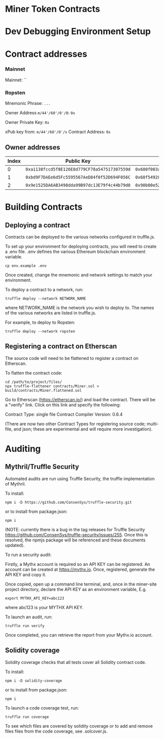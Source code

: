 # Miner Token Contracts

# Dev Debugging Environment Setup

# Contract addresses

### Mainnet
Mainnet: ``

### Ropsten
Mnemonic Phrase: `...`

Owner Address `m/44'/60'/0'/0`: `0x`

Owner Private Key: `0x`

xPub key from: `m/44'/60'/0'/x`
Contract Address: `0x`

## Owner addresses

| Index | Public Key | Private |
| --- | --- | --- |
| 0 | `0xa1138fccd5f8E126E8d779CF78a547517307559d` | `0x600f003a6ed434917afbbc7f03f2edf86a19f72448e2e9d05917e73e502f6970` |
| 1 | `0xbd9F7DAEe6d5Fc5595567AeD84f0f52D694F056C` | `0x60f54928d665c30e3055863a7254d0eb9dc5d4aa14ef2b1af230085c690adada` |
| 2 | `0x9e1525DA6AB3498dda99B97dc13E79f4c44b79d8` | `0x90b00e527c4ad18ee427fe1ee074eec77e33378796a24b8ae35970210acc3274` |

# Building Contracts

## Deploying a contract

Contracts can be deployed to the various networks configured in truffle.js.

To set up your environment for deploying contracts, you will need to create a
.env file. .env defines the various Ethereum blockchain environment variable.

```
cp env.example .env
```

Once created, change the mnemonic and network settings to match your environment.

To deploy a contract to a network, run:

```
truffle deploy --network NETWORK_NAME
```

where NETWORK_NAME is the network you wish to deploy to. The names of the various networks are listed in truffle.js.

For example, to deploy to Ropsten:

```
truffle deploy --network ropsten
```

## Registering a contract on Etherscan

The source code will need to be flattened to register a contract on Etherscan.

To flatten the contract code:

```
cd /path/to/project/files/
npx truffle-flattener contracts/Miner.sol > build/contracts/Miner.flattened.sol
```

Go to Etherscan (https://etherscan.io/) and load the contract. There will be a
"verify" link. Click on this link and specify the following:

Contract Type: single file
Contract Compiler Version: 0.6.4

(There are now two other Contract Types for registering source code; multi-file, and json; these are experimental and will require more investigation).

# Auditing

## Mythril/Truffle Security

Automated audits are run using Truffle Security, the truffle implementation of Mythril.

To install:

```
npm i -D https://github.com/ConsenSys/truffle-security.git
```

or to install from package.json:

```
npm i
```

(NOTE: currently there is a bug in the tag releases for Truffle Security https://github.com/ConsenSys/truffle-security/issues/255. Once this is resolved, the npmjs package will be referenced and these documents updated).

To run a security audit:

Firstly, a Mythx account is required so an API KEY can be registered. An account can be created at https://mythx.io. Once, registered, generate the API KEY and copy it.

Once copied, open up a command line terminal, and, once in the miner-site project directory, declare the API KEY as an environment variable, E.g.

```
export MYTHX_API_KEY=abc123
```

where abc123 is your MYTHX API KEY.

To launch an audit, run:

```
truffle run verify
```

Once completed, you can retrieve the report from your Mythx.io account.

## Solidity coverage

Solidity coverage checks that all tests cover all Solidity contract code.

To install:

```
npm i -D solidity-coverage
```

or to install from package.json:

```
npm i
```

To launch a code coverage test, run:

```
truffle run coverage
```

To see which files are covered by solidity coverage or to add and remove files files from the code coverage, see .solcover.js.
